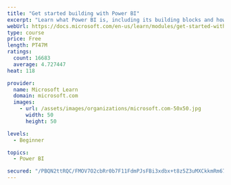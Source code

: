 ```yaml
---
title: "Get started building with Power BI"
excerpt: "Learn what Power BI is, including its building blocks and how they work together."
webUrl: https://docs.microsoft.com/en-us/learn/modules/get-started-with-power-bi/
type: course
price: Free
length: PT47M
ratings:
  count: 16683
  average: 4.727447
heat: 118

provider:
  name: Microsoft Learn
  domain: microsoft.com
  images:
    - url: /assets/images/organizations/microsoft.com-50x50.jpg
      width: 50
      height: 50

levels:
  - Beginner

topics:
  - Power BI

secured: "/PBQN2ttRQC/FMOV7O2cbRr0b7F11FdmPJsFBi3xdbx+t8z5Z3uMXCkkmRm67hbHpgwZh6qCdl8zn23HBdpRlhrmlL6Ilc1WGVeuD0uYmWo0PofUe3XzFDnTFuC/lFTKsNA0hgMURMJjAsqBeMgV9it3l5u9SrA4VVg1qXIF3MmozT0ITclbj25u617J7b1rWPL7MWaG2bqVbhyCpMMh3v8HyOmbIGVVn9g/CO4K8MWzWzRMm3D270HzQmnTNFore0UvkPZRAQlsRLqkolev3QlDmWAsI+RZLjHnMjmV+8zOUY1Zy6To6M4KVf9J1E2xkbGUWvTBWBG69CDd7xIps9KYg/O5bL+7a9kuo7av60llWVFq2H0MEEkP8Xig2PALaCORhG7p6H9trAOqUNJ3GQ==;CbW2Wuo3SQqsDTJI27zurQ=="
---
```


